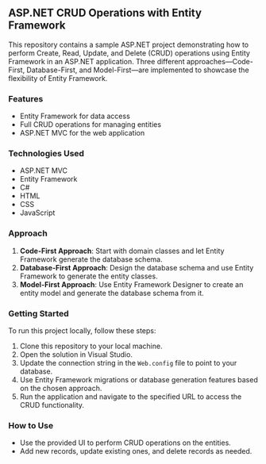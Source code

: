 
## ASP.NET CRUD Operations with Entity Framework

This repository contains a sample ASP.NET project demonstrating how to perform Create, Read, Update, and Delete (CRUD) operations using Entity Framework in an ASP.NET application. Three different approaches—Code-First, Database-First, and Model-First—are implemented to showcase the flexibility of Entity Framework.

### Features
- Entity Framework for data access
- Full CRUD operations for managing entities
- ASP.NET MVC for the web application

### Technologies Used
- ASP.NET MVC
- Entity Framework
- C#
- HTML
- CSS
- JavaScript

### Approach
1. **Code-First Approach**: Start with domain classes and let Entity Framework generate the database schema.
2. **Database-First Approach**: Design the database schema and use Entity Framework to generate the entity classes.
3. **Model-First Approach**: Use Entity Framework Designer to create an entity model and generate the database schema from it.

### Getting Started
To run this project locally, follow these steps:
1. Clone this repository to your local machine.
2. Open the solution in Visual Studio.
3. Update the connection string in the `Web.config` file to point to your database.
4. Use Entity Framework migrations or database generation features based on the chosen approach.
5. Run the application and navigate to the specified URL to access the CRUD functionality.

### How to Use
- Use the provided UI to perform CRUD operations on the entities.
- Add new records, update existing ones, and delete records as needed.


